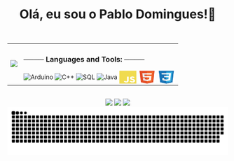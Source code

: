 <div align="center"> 
  
# Olá, eu sou o Pablo Domingues!👋

<table>
  <br>
  <tr>
    <td><img src="https://github-readme-stats.vercel.app/api/top-langs/?username=Domingueszz&layout=compact&theme=dracula" /></td>
    <td> 
      <div>
  <h3 align="left">──── Languages and Tools: ────</h3>
  <img align="center" alt="Arduino" height="30" width="40" src="https://cdn.jsdelivr.net/gh/devicons/devicon@latest/icons/arduino/arduino-original.svg">
  <img align="center" alt="C++" height="30" width="40" src="https://cdn.jsdelivr.net/gh/devicons/devicon@latest/icons/cplusplus/cplusplus-original.svg">
  <img align="center" alt="SQL" height="30" width="40" src="https://cdn.jsdelivr.net/gh/devicons/devicon@latest/icons/postgresql/postgresql-original.svg">
  <img align="center" alt="Java" height="30" width="40" src="https://cdn.jsdelivr.net/gh/devicons/devicon@latest/icons/java/java-original.svg">
  <img align="center" alt="Js" height="30" width="40" src="https://raw.githubusercontent.com/devicons/devicon/master/icons/javascript/javascript-plain.svg">
  <img align="center" alt="HTML" height="30" width="40" src="https://raw.githubusercontent.com/devicons/devicon/master/icons/html5/html5-original.svg">
  <img align="center" alt="CSS" height="30" width="40" src="https://raw.githubusercontent.com/devicons/devicon/master/icons/css3/css3-original.svg">
</div>
    </td>
  </tr>
</table>

##

<div> 
  <a href="mailto:pablo.domsanches@gmail.com"><img src="https://img.shields.io/badge/-Gmail-%23333?style=for-the-badge&logo=gmail&logoColor=white" target="_blank"></a>
  <a href="https://www.linkedin.com/in/pablo-sanches-a3a691304/" target="_blank"><img src="https://img.shields.io/badge/-LinkedIn-%230077B5?style=for-the-badge&logo=linkedin&logoColor=white" target="_blank"></a> 
  <a href="https://www.instagram.com/pablow_domingues?igsh=cHdiOW41cG9xdXQx" target="_blank">
  <img src="https://img.shields.io/badge/-Instagram-%23333?style=for-the-badge&logo=instagram&logoColor=white">
</a>

</div>
</div>

<picture align="center">
  <source media="(prefers-color-scheme: dark)" srcset="https://raw.githubusercontent.com/Domingueszz/Domingueszz/output/github-contribution-grid-snake-dark.svg">
  <source media="(prefers-color-scheme: light)" srcset="https://raw.githubusercontent.com/Domingueszz/Domingueszz/output/github-contribution-grid-snake-dark.svg">
  <img align="center" alt="github contribution grid snake animation" src="https://raw.githubusercontent.com/Domingueszz/Domingueszz/output/github-contribution-grid-snake.svg">
</picture>
